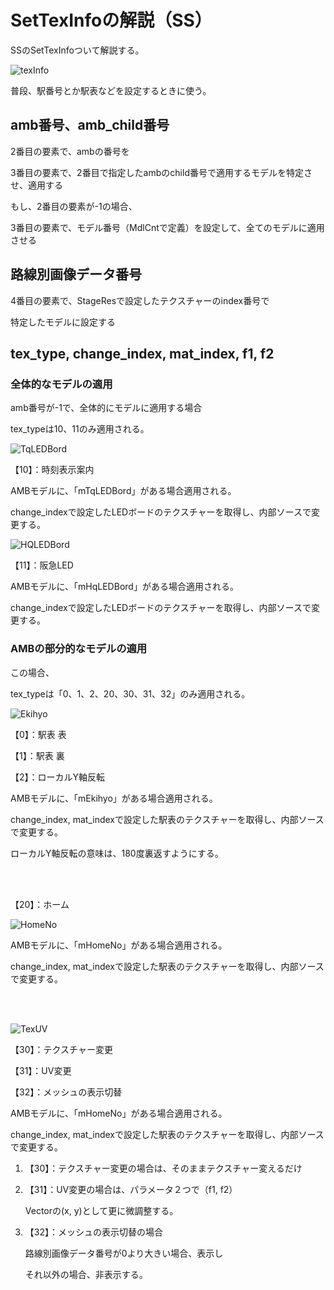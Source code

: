 # SetTexInfoの解説（SS）

SSのSetTexInfoついて解説する。

![texInfo](/program/ssUnity/image/texInfo.png)

普段、駅番号とか駅表などを設定するときに使う。

## amb番号、amb_child番号

2番目の要素で、ambの番号を

3番目の要素で、2番目で指定したambのchild番号で適用するモデルを特定させ、適用する

もし、2番目の要素が-1の場合、

3番目の要素で、モデル番号（MdlCntで定義）を設定して、全てのモデルに適用させる

## 路線別画像データ番号

4番目の要素で、StageResで設定したテクスチャーのindex番号で

特定したモデルに設定する

## tex_type, change_index, mat_index, f1, f2

### 全体的なモデルの適用

amb番号が-1で、全体的にモデルに適用する場合

tex_typeは10、11のみ適用される。

![TqLEDBord](/program/ssUnity/image/TqLEDBord.png)

【10】：時刻表示案内

AMBモデルに、「mTqLEDBord」がある場合適用される。

change_indexで設定したLEDボードのテクスチャーを取得し、内部ソースで変更する。


![HQLEDBord](/program/ssUnity/image/HQLEDBord.png)

【11】：阪急LED

AMBモデルに、「mHqLEDBord」がある場合適用される。

change_indexで設定したLEDボードのテクスチャーを取得し、内部ソースで変更する。


### AMBの部分的なモデルの適用

この場合、

tex_typeは「0、1、2、20、30、31、32」のみ適用される。

![Ekihyo](/program/ssUnity/image/Ekihyo.png)

【0】：駅表 表

【1】：駅表 裏

【2】：ローカルY軸反転

AMBモデルに、「mEkihyo」がある場合適用される。

change_index, mat_indexで設定した駅表のテクスチャーを取得し、内部ソースで変更する。

ローカルY軸反転の意味は、180度裏返すようにする。

<br><br>

【20】：ホーム

![HomeNo](/program/ssUnity/image/HomeNo.png)

AMBモデルに、「mHomeNo」がある場合適用される。

change_index, mat_indexで設定した駅表のテクスチャーを取得し、内部ソースで変更する。

<br><br>

![TexUV](/program/ssUnity/image/TexUV.png)

【30】：テクスチャー変更

【31】：UV変更

【32】：メッシュの表示切替

AMBモデルに、「mHomeNo」がある場合適用される。

change_index, mat_indexで設定した駅表のテクスチャーを取得し、内部ソースで変更する。

1. 【30】：テクスチャー変更の場合は、そのままテクスチャー変えるだけ

2. 【31】：UV変更の場合は、パラメータ２つで（f1, f2）

    Vectorの(x, y)として更に微調整する。

3. 【32】：メッシュの表示切替の場合

    路線別画像データ番号が0より大きい場合、表示し

    それ以外の場合、非表示する。
